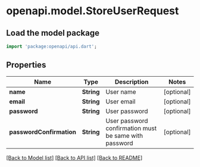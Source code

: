 # openapi.model.StoreUserRequest

## Load the model package
```dart
import 'package:openapi/api.dart';
```

## Properties
Name | Type | Description | Notes
------------ | ------------- | ------------- | -------------
**name** | **String** | User name | [optional] 
**email** | **String** | User email | [optional] 
**password** | **String** | User password | [optional] 
**passwordConfirmation** | **String** | User password confirmation must be same with password | [optional] 

[[Back to Model list]](../README.md#documentation-for-models) [[Back to API list]](../README.md#documentation-for-api-endpoints) [[Back to README]](../README.md)


